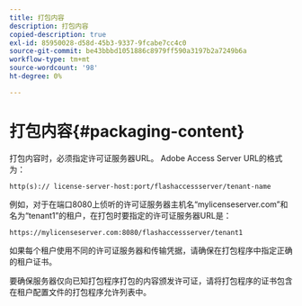 ```yaml
---
title: 打包内容
description: 打包内容
copied-description: true
exl-id: 85950028-d58d-45b3-9337-9fcabe7cc4c0
source-git-commit: be43bbbd1051886c8979ff590a3197b2a7249b6a
workflow-type: tm+mt
source-wordcount: '98'
ht-degree: 0%

---
```


# 打包内容{#packaging-content}

打包内容时，必须指定许可证服务器URL。 Adobe Access Server URL的格式为：

```
http(s):// license-server-host:port/flashaccessserver/tenant-name
```

例如，对于在端口8080上侦听的许可证服务器主机名“mylicenseserver.com”和名为“tenant1”的租户，在打包时要指定的许可证服务器URL是：

```
https://mylicenseserver.com:8080/flashaccessserver/tenant1
```

如果每个租户使用不同的许可证服务器和传输凭据，请确保在打包程序中指定正确的租户证书。

要确保服务器仅向已知打包程序打包的内容颁发许可证，请将打包程序的证书包含在租户配置文件的打包程序允许列表中。
